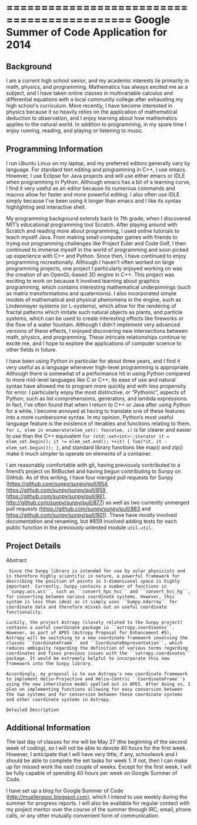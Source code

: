 ============================================
 Google Summer of Code Application for 2014
============================================

Background
----------
I am a current high school senior, and my academic interests lie primarily in math, physics, and programming. Mathematics has always excited me as a subject, and I have taken online classes in multivariable calculus and differential equations with a local community college after exhausting my high school's curriculum. More recently, I have become interested in physics because it so heavily relies on the application of mathematical deduction to observation, and I enjoy learning about how mathematics applies to the natural world. In addition to programming, in my spare time I enjoy running, reading, and playing or listening to music.

Programming Information
-----------------------
I run Ubuntu Linux on my laptop, and my preferred editors generally vary by language. For standard text editing and programming in C++, I use emacs. However, I use Eclipse for Java projects and will use either emacs or IDLE when programming in Python. Although emacs has a bit of a learning curve, I find it very useful as an editor because its numerous commands and macros allow for faster and more powerful editing. I also often use IDLE simply because I’ve been using it longer than emacs and I like its syntax highlighting and interactive shell.

My programming background extends back to 7th grade, when I discovered MIT’s educational programming tool Scratch. After playing around with Scratch and reading more about programming, I used online tutorials to teach myself Java. From making small computer games with friends to trying out programming challenges like Project Euler and Code Golf, I then continued to immerse myself in the world of programming and soon picked up experience with C++ and Python. Since then, I have continued to enjoy programming recreationally. 			Although I haven’t often worked on large programming projects, one project I particularly enjoyed working on was the creation of an OpenGL-based 3D engine in C++. This project was exciting to work on because it involved learning about graphics programming, which contains interesting mathematical underpinnings (such as matrix transformations and quaternions). I also incorporated simple models of mathematical and physical phenomena in the engine, such as Lindenmayer systems (or L-systems), which allow for the rendering of fractal patterns which imitate such natural objects as plants, and particle systems, which can be used to create interesting effects like fireworks or the flow of a water fountain. Although I didn’t implement very advanced versions of these effects, I enjoyed discovering new intersections between math, physics, and programming. These intricate relationships continue to excite me, and I hope to explore the applications of computer science to other fields in future.

I have been using Python in particular for about three years, and I find it very useful as a language whenever high-level programming is appropriate. Although there is somewhat of a performance hit in using Python compared to more mid-level languages like C or C++, its ease of use and natural syntax have allowed me to program more quickly and with less propensity for error. I particularly enjoy the most distinctive, or “Pythonic”, aspects of Python, such as list comprehensions, generators, and lambda expressions. In fact, I’ve often found that when I return to C++ or Java after using Python for a while, I become annoyed at having to translate one of these features into a more cumbersome syntax. In my opinion, Python’s most useful language feature is the existence of iterables and functions relating to them. ``for i, elem in enumerate(elem_set): foo(elem, i)`` is far clearer and easier to use than the C++ equivalent ``for (std::set<int>::iterator it = elem_set.begin(); it != elem_set.end(); ++it) { foo(*it, it - elem_set.begin()); }``, and standard library functions like map() and zip() make it much simpler to operate on elements of a container.

I am reasonably comfortable with git, having previously contributed to a friend’s project on BitBucket and having begun contributing to Sunpy on GitHub. As of this writing, I have four merged pull requests for Sunpy (https://github.com/sunpy/sunpy/pull/854, https://github.com/sunpy/sunpy/pull/859, https://github.com/sunpy/sunpy/pull/861, http://github.com/sunpy/sunpy/pull/877) as well as two currently unmerged pull requests (https://github.com/sunpy/sunpy/pull/883 and https://github.com/sunpy/sunpy/pull/901). These have mostly involved documentation and renaming, but #859 involved adding tests for each public function in the previously untested module ``util.util``.

Project Details
---------------
Abstract
~~~~~~~~
 Since the Sunpy library is intended for use by solar physicists and is therefore highly scientific in nature, a powerful framework for describing the position of points in 3-dimensional space is highly important. Currently, Sunpy contains a number of functions in ``sunpy.wcs.wcs``, such as ``convert_hpc_hcc`` and ``convert_hcc_hg``, for converting between various coordinate systems. However, this system is less than ideal as it simply uses ``bumpy.ndarray`` for coordinate data and therefore misses out on useful coordinate functionality.

Luckily, the project Astropy (closely related to the Sunpy project) contains a useful coordinate package in ``astropy.coordinates``. However, as part of APE5 (Astropy Proposal for Enhancement #5), Astropy will be switching to a new coordinate framework involving the classes ``CoordinateFrame`` and ``CoordinateRepresentation``, which reduces ambiguity regarding the definition of various terms regarding coordinates and fixes previous issues with the ``satrapy.coordinates`` package. It would be extremely helpful to incorporate this new framework into the Sunpy library.

Accordingly, my proposal is to use Astropy's new coordinate framework to implement Helio-Projective and Helio-Centric ``CoordinateFrame``s using the new inheritance model spelled out in APE5. After doing so, I plan on implementing functions allowing for easy conversion between the two systems and for conversion between these coordinate systems and other coordinate systems in Astropy.

Detailed Description
~~~~~~~~~~~~~~~~~~~~

Additional Information
----------------------
The last day of classes for me will be May 27 (the beginning of the second week of coding), so I will not be able to devote 40 hours for the first week. However, I anticipate that I will have very little, if any, schoolwork and I should be able to complete the set tasks for week 1. If not, then I can make up for missed work the next couple of weeks. Except for the first week, I will be fully capable of spending 40 hours per week on Google Summer of Code.

I have set up a blog for Google Summer of Code (http://muellergsoc.blogspot.com), which I intend to use weekly during the summer for progress reports. I will also be available for regular contact with my project mentor over the course of the summer through IRC, email, phone calls, or any other mutually convenient form of communication.